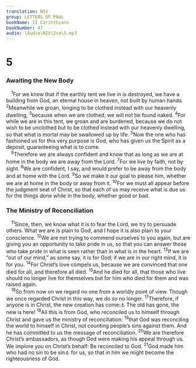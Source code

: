 ```yaml
---
translation: NIV
group: LETTERS OF PAUL
bookName: II Corinthians 
bookNumber: 47
audio: \Audio\NIV\2co\5.mp3
---
```


<div class="title"><h1>5</h1><h3>Awaiting the New Body </h3></div>
<span class="verse 2co_5_1"> <sup>1</sup>For we know that if the earthly tent we live in is destroyed, we have a building from God, an eternal house in heaven, not built by human hands. </span>
<span class="verse 2co_5_2"><sup>2</sup>Meanwhile we groan, longing to be clothed instead with our heavenly dwelling, </span>
<span class="verse 2co_5_3"><sup>3</sup>because when we are clothed, we will not be found naked. </span>
<span class="verse 2co_5_4"><sup>4</sup>For while we are in this tent, we groan and are burdened, because we do not wish to be unclothed but to be clothed instead with our heavenly dwelling, so that what is mortal may be swallowed up by life. </span>
<span class="verse 2co_5_5"><sup>5</sup>Now the one who has fashioned us for this very purpose is God, who has given us the Spirit as a deposit, guaranteeing what is to come. <br/></span>
<span class="verse 2co_5_6"> <sup>6</sup>Therefore we are always confident and know that as long as we are at home in the body we are away from the Lord. </span>
<span class="verse 2co_5_7"><sup>7</sup>For we live by faith, not by sight. </span>
<span class="verse 2co_5_8"><sup>8</sup>We are confident, I say, and would prefer to be away from the body and at home with the Lord. </span>
<span class="verse 2co_5_9"><sup>9</sup>So we make it our goal to please him, whether we are at home in the body or away from it. </span>
<span class="verse 2co_5_10"><sup>10</sup>For we must all appear before the judgment seat of Christ, so that each of us may receive what is due us for the things done while in the body, whether good or bad. <br/></span>
<div class="title"><h3>The Ministry of Reconciliation </h3></div>
<span class="verse 2co_5_11"> <sup>11</sup>Since, then, we know what it is to fear the Lord, we try to persuade others. What we are is plain to God, and I hope it is also plain to your conscience. </span>
<span class="verse 2co_5_12"><sup>12</sup>We are not trying to commend ourselves to you again, but are giving you an opportunity to take pride in us, so that you can answer those who take pride in what is seen rather than in what is in the heart. </span>
<span class="verse 2co_5_13"><sup>13</sup>If we are “out of our mind,” as some say, it is for God; if we are in our right mind, it is for you. </span>
<span class="verse 2co_5_14"><sup>14</sup>For Christ’s love compels us, because we are convinced that one died for all, and therefore all died. </span>
<span class="verse 2co_5_15"><sup>15</sup>And he died for all, that those who live should no longer live for themselves but for him who died for them and was raised again. <br/></span>
<span class="verse 2co_5_16"> <sup>16</sup>So from now on we regard no one from a worldly point of view. Though we once regarded Christ in this way, we do so no longer. </span>
<span class="verse 2co_5_17"><sup>17</sup>Therefore, if anyone is in Christ, the new creation has come:<a data-toggle="tooltip" data-placement="bottom" title="Or Christ, that person is a new creation.">⚓</a> The old has gone, the new is here! </span>
<span class="verse 2co_5_18"><sup>18</sup>All this is from God, who reconciled us to himself through Christ and gave us the ministry of reconciliation: </span>
<span class="verse 2co_5_19"><sup>19</sup>that God was reconciling the world to himself in Christ, not counting people’s sins against them. And he has committed to us the message of reconciliation. </span>
<span class="verse 2co_5_20"><sup>20</sup>We are therefore Christ’s ambassadors, as though God were making his appeal through us. We implore you on Christ’s behalf: Be reconciled to God. </span>
<span class="verse 2co_5_21"><sup>21</sup>God made him who had no sin to be sin<a data-toggle="tooltip" data-placement="bottom" title="Or be a sin offering">⚓</a> for us, so that in him we might become the righteousness of God. <br/></span>
